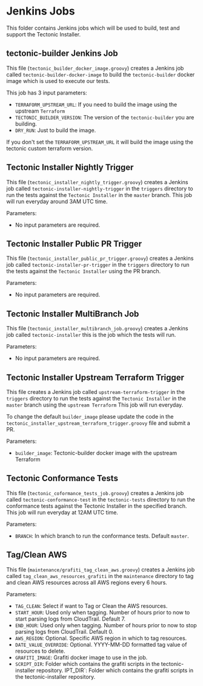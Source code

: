 # Jenkins Jobs

This folder contains Jenkins jobs which will be used to build, test and support the Tectonic Installer.


## tectonic-builder Jenkins Job

This file (`tectonic_builder_docker_image.groovy`) creates a Jenkins job called `tectonic-builder-docker-image` to build the `tectonic-builder` docker image which is used to execute our tests.

This job has 3 input parameters:

* `TERRAFORM_UPSTREAM_URL`: If you need to build the image using the upstream `Terraform`
* `TECTONIC_BUILDER_VERSION`: The version of the `tectonic-builder` you are building.
* `DRY_RUN`: Just to build the image.

If you don't set the `TERRAFORM_UPSTREAM_URL` it will build the image using the tectonic custom terraform version.


## Tectonic Installer Nightly Trigger

This file (`tectonic_installer_nightly_trigger.groovy`) creates a Jenkins job called `tectonic-installer-nightly-trigger` in the `triggers` directory to run the tests against the `Tectonic Installer` in the `master` branch.
This job will run everyday around 3AM UTC time.

Parameters:

* No input parameters are required.

## Tectonic Installer Public PR Trigger

This file (`tectonic_installer_public_pr_trigger.groovy`) creates a Jenkins job called `tectonic-installer-pr-trigger` in the `triggers` directory to run the tests against the `Tectonic Installer` using the PR branch.

Parameters:

* No input parameters are required.

## Tectonic Installer MultiBranch Job

This file (`tectonic_installer_multibranch_job.groovy`) creates a Jenkins job called `tectonic-installer` this is the job which the tests will run.

Parameters:

* No input parameters are required.

## Tectonic Installer Upstream Terraform Trigger

This file creates a Jenkins job called `upstream-terraform-trigger` in the `triggers` directory to run the tests against the `Tectonic Installer` in the `master` branch using the `upstream Terraform`
This job will run everyday.

To change the default `builder_image` please update the code in the `tectonic_installer_upstream_terraform_trigger.groovy` file and submit a PR.

Parameters:

* `builder_image`: Tectonic-builder docker image with the upstream Terraform

## Tectonic Conformance Tests

This file (`tectonic_coformance_tests_job.groovy`) creates a Jenkins job called `tectonic-conformance-test` in the `tectonic-tests` directory to run the conformance tests against the Tectonic Installer in the specified branch.
This job will run everyday at 12AM UTC time.

Parameters:

* `BRANCH`: In which branch to run the conformance tests. Default `master`.


## Tag/Clean AWS

This file (`maintenance/grafiti_tag_clean_aws.groovy`) creates a Jenkins job called `tag_clean_aws_resources_grafiti` in the `maintenance` directory to tag and clean AWS resources across all AWS regions every 6 hours.

Parameters:

* `TAG_CLEAN`: Select if want to Tag or Clean the AWS resources.
* `START_HOUR`: Used only when tagging. Number of hours prior to now to start parsing logs from CloudTrail. Default 7.
* `END_HOUR`: Used only when tagging. Number of hours prior to now to stop parsing logs from CloudTrail. Default 0.
* `AWS_REGION`: Optional. Specific AWS region in which to tag resources.
* `DATE_VALUE_OVERRIDE`: Optional. YYYY-MM-DD formatted tag value of resources to delete.
* `GRAFITI_IMAGE`: Grafiti docker image to use in the job.
* `SCRIPT_DIR`: Folder which contains the grafiti scripts in the tectonic-installer repository.
IPT_DIR`: Folder which contains the grafiti scripts in the tectonic-installer repository.
